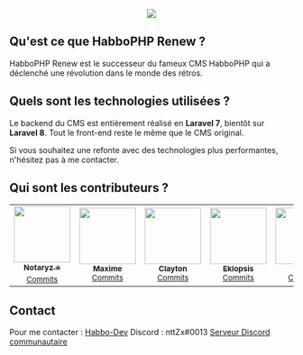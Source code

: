 <p align="center">
  <img src="https://habbo-dev.fr/uploads/monthly_2020_07/801466587_logo(1).png.3d2baa36a7e253e874891c52e464d83e.png" />
</p>

## Qu'est ce que HabboPHP Renew ?   
HabboPHP Renew est le successeur du fameux CMS HabboPHP qui a déclenché une révolution dans le monde des rétros.

## Quels sont les technologies utilisées ?
Le backend du CMS est entièrement réalisé en **Laravel 7**, bientôt sur **Laravel 8**. 
Tout le front-end reste le même que le CMS original. 

Si vous souhaitez une refonte avec des technologies plus performantes, n'hésitez pas à me contacter.

## Qui sont les contributeurs ?

<!-- prettier-ignore-start -->
<!-- markdownlint-disable -->
<table>
    <td align="center">
        <a href="https://github.com/notaryzw3b">
            <img src="https://avatars3.githubusercontent.com/u/36602977" width="100px;" alt=""/>
            <br />
            <sub>
                <b>Notaryz ⭐</b>
            </sub>
        </a>
        <br />
        <sub>
            <a href="https://github.com/notaryzw3b/habbophp-renew/commits?author=notaryzw3b" title="Commits">Commits</a>
        </sub>
    </td>
    <td align="center">
        <a href="https://github.com/maximehery">
            <img src="https://avatars3.githubusercontent.com/u/15076136" width="100px;" alt=""/>
            <br />
            <sub>
                <b>Maxime</b>
            </sub>
        </a>
        <br />
        <sub>
            <a href="https://github.com/notaryzw3b/habbophp-renew/commits?author=maximehery" title="Commits">Commits</a>
        </sub>
    </td>
    <td align="center">
        <a href="https://github.com/absolutezeroo">
            <img src="https://avatars.githubusercontent.com/u/39636956?v=3" width="100px;" alt=""/>
            <br />
            <sub>
                <b>Clayton</b>
            </sub>
        </a>
        <br />
        <sub>
            <a href="https://github.com/notaryzw3b/habbophp-renew/commits?author=absolutezeroo" title="Commits">Commits</a> 
        </sub>
    </td>
    <td align="center">
        <a href="https://github.com/iamgpe">
            <img src="https://avatars.githubusercontent.com/u/46260837?v=3" width="100px;" alt=""/>
            <br />
            <sub>
                <b>Eklopsis</b>
            </sub>
        </a>
        <br />
        <sub>
            <a href="https://github.com/notaryzw3b/habbophp-renew/commits?author=iamgpe" title="Commits">Commits</a> 
        </sub>
    </td>
    <td align="center">
        <a href="https://github.com/Pi-Bouf">
            <img src="https://avatars.githubusercontent.com/u/7634794?v=3" width="100px;" alt=""/>
            <br />
            <sub>
                <b>Pitt</b>
            </sub>
        </a>
        <br />
        <sub>
            <a href="https://github.com/notaryzw3b/habbophp-renew/commits?author=Pi-Bouf" title="Commits">Commits</a> 
        </sub>
    </td>
</table>
<!-- markdownlint-enable -->
<!-- prettier-ignore-end -->

## Contact
Pour me contacter : [Habbo-Dev](https://habbo-dev.fr/membre/6595-notaryz/)
                    Discord : nttZx#0013
                    [Serveur Discord communautaire](https://discord.gg/y6GjGy8)
